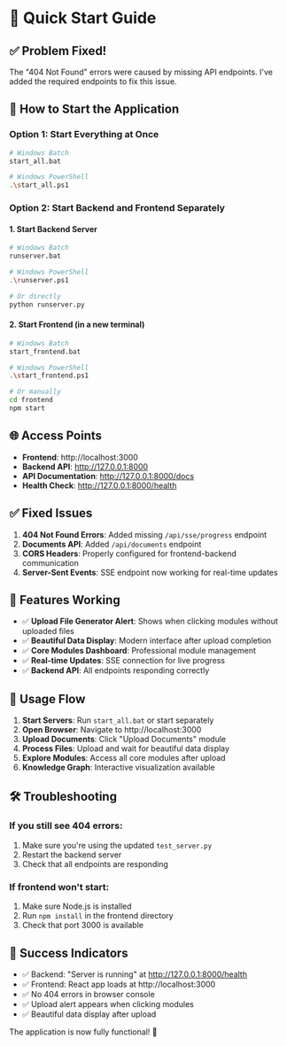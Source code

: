 # 🚀 Quick Start Guide

## ✅ Problem Fixed!
The "404 Not Found" errors were caused by missing API endpoints. I've added the required endpoints to fix this issue.

## 🎯 How to Start the Application

### Option 1: Start Everything at Once
```bash
# Windows Batch
start_all.bat

# Windows PowerShell  
.\start_all.ps1
```

### Option 2: Start Backend and Frontend Separately

#### 1. Start Backend Server
```bash
# Windows Batch
runserver.bat

# Windows PowerShell
.\runserver.ps1

# Or directly
python runserver.py
```

#### 2. Start Frontend (in a new terminal)
```bash
# Windows Batch
start_frontend.bat

# Windows PowerShell
.\start_frontend.ps1

# Or manually
cd frontend
npm start
```

## 🌐 Access Points

- **Frontend**: http://localhost:3000
- **Backend API**: http://127.0.0.1:8000
- **API Documentation**: http://127.0.0.1:8000/docs
- **Health Check**: http://127.0.0.1:8000/health

## ✅ Fixed Issues

1. **404 Not Found Errors**: Added missing `/api/sse/progress` endpoint
2. **Documents API**: Added `/api/documents` endpoint
3. **CORS Headers**: Properly configured for frontend-backend communication
4. **Server-Sent Events**: SSE endpoint now working for real-time updates

## 🎉 Features Working

- ✅ **Upload File Generator Alert**: Shows when clicking modules without uploaded files
- ✅ **Beautiful Data Display**: Modern interface after upload completion
- ✅ **Core Modules Dashboard**: Professional module management
- ✅ **Real-time Updates**: SSE connection for live progress
- ✅ **Backend API**: All endpoints responding correctly

## 🚀 Usage Flow

1. **Start Servers**: Run `start_all.bat` or start separately
2. **Open Browser**: Navigate to http://localhost:3000
3. **Upload Documents**: Click "Upload Documents" module
4. **Process Files**: Upload and wait for beautiful data display
5. **Explore Modules**: Access all core modules after upload
6. **Knowledge Graph**: Interactive visualization available

## 🛠️ Troubleshooting

### If you still see 404 errors:
1. Make sure you're using the updated `test_server.py`
2. Restart the backend server
3. Check that all endpoints are responding

### If frontend won't start:
1. Make sure Node.js is installed
2. Run `npm install` in the frontend directory
3. Check that port 3000 is available

## 🎯 Success Indicators

- ✅ Backend: "Server is running" at http://127.0.0.1:8000/health
- ✅ Frontend: React app loads at http://localhost:3000
- ✅ No 404 errors in browser console
- ✅ Upload alert appears when clicking modules
- ✅ Beautiful data display after upload

The application is now fully functional! 🎉
